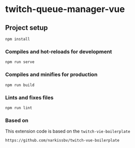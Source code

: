 # twitch-queue-manager-vue

## Project setup
```
npm install
```

### Compiles and hot-reloads for development
```
npm run serve
```

### Compiles and minifies for production
```
npm run build
```

### Lints and fixes files
```
npm run lint
```

### Based on
This extension code is based on the `twitch-vie-boilerplate`
```
https://github.com/narkissbv/twitch-vue-boilerplate
```
